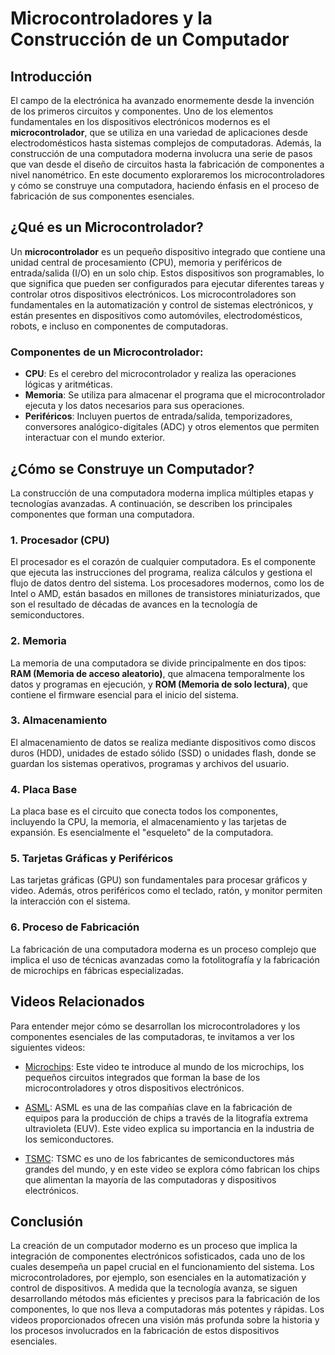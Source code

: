 # Microcontroladores y la Construcción de un Computador

## Introducción
El campo de la electrónica ha avanzado enormemente desde la invención de los primeros circuitos y componentes. Uno de los elementos fundamentales en los dispositivos electrónicos modernos es el **microcontrolador**, que se utiliza en una variedad de aplicaciones desde electrodomésticos hasta sistemas complejos de computadoras. Además, la construcción de una computadora moderna involucra una serie de pasos que van desde el diseño de circuitos hasta la fabricación de componentes a nivel nanométrico. En este documento exploraremos los microcontroladores y cómo se construye una computadora, haciendo énfasis en el proceso de fabricación de sus componentes esenciales.

## ¿Qué es un Microcontrolador?
Un **microcontrolador** es un pequeño dispositivo integrado que contiene una unidad central de procesamiento (CPU), memoria y periféricos de entrada/salida (I/O) en un solo chip. Estos dispositivos son programables, lo que significa que pueden ser configurados para ejecutar diferentes tareas y controlar otros dispositivos electrónicos. Los microcontroladores son fundamentales en la automatización y control de sistemas electrónicos, y están presentes en dispositivos como automóviles, electrodomésticos, robots, e incluso en componentes de computadoras.

### Componentes de un Microcontrolador:
- **CPU**: Es el cerebro del microcontrolador y realiza las operaciones lógicas y aritméticas.
- **Memoria**: Se utiliza para almacenar el programa que el microcontrolador ejecuta y los datos necesarios para sus operaciones.
- **Periféricos**: Incluyen puertos de entrada/salida, temporizadores, conversores analógico-digitales (ADC) y otros elementos que permiten interactuar con el mundo exterior.

## ¿Cómo se Construye un Computador?
La construcción de una computadora moderna implica múltiples etapas y tecnologías avanzadas. A continuación, se describen los principales componentes que forman una computadora.

### 1. **Procesador (CPU)**
El procesador es el corazón de cualquier computadora. Es el componente que ejecuta las instrucciones del programa, realiza cálculos y gestiona el flujo de datos dentro del sistema. Los procesadores modernos, como los de Intel o AMD, están basados en millones de transistores miniaturizados, que son el resultado de décadas de avances en la tecnología de semiconductores.

### 2. **Memoria**
La memoria de una computadora se divide principalmente en dos tipos: **RAM (Memoria de acceso aleatorio)**, que almacena temporalmente los datos y programas en ejecución, y **ROM (Memoria de solo lectura)**, que contiene el firmware esencial para el inicio del sistema.

### 3. **Almacenamiento**
El almacenamiento de datos se realiza mediante dispositivos como discos duros (HDD), unidades de estado sólido (SSD) o unidades flash, donde se guardan los sistemas operativos, programas y archivos del usuario.

### 4. **Placa Base**
La placa base es el circuito que conecta todos los componentes, incluyendo la CPU, la memoria, el almacenamiento y las tarjetas de expansión. Es esencialmente el "esqueleto" de la computadora.

### 5. **Tarjetas Gráficas y Periféricos**
Las tarjetas gráficas (GPU) son fundamentales para procesar gráficos y video. Además, otros periféricos como el teclado, ratón, y monitor permiten la interacción con el sistema.

### 6. **Proceso de Fabricación**
La fabricación de una computadora moderna es un proceso complejo que implica el uso de técnicas avanzadas como la fotolitografía y la fabricación de microchips en fábricas especializadas.

## Videos Relacionados

Para entender mejor cómo se desarrollan los microcontroladores y los componentes esenciales de las computadoras, te invitamos a ver los siguientes videos:

- [Microchips](https://youtu.be/2VxdciZsA80?si=hPYENJ46VH-kKkks): Este video te introduce al mundo de los microchips, los pequeños circuitos integrados que forman la base de los microcontroladores y otros dispositivos electrónicos.

- [ASML](https://youtu.be/zAYCfw_syFc?si=PAS35npz_pNOJnrv): ASML es una de las compañías clave en la fabricación de equipos para la producción de chips a través de la litografía extrema ultravioleta (EUV). Este video explica su importancia en la industria de los semiconductores.

- [TSMC](https://youtu.be/aT9LBd0GH5Q?si=HPGNXWsD9_bNlyh7): TSMC es uno de los fabricantes de semiconductores más grandes del mundo, y en este video se explora cómo fabrican los chips que alimentan la mayoría de las computadoras y dispositivos electrónicos.

## Conclusión
La creación de un computador moderno es un proceso que implica la integración de componentes electrónicos sofisticados, cada uno de los cuales desempeña un papel crucial en el funcionamiento del sistema. Los microcontroladores, por ejemplo, son esenciales en la automatización y control de dispositivos. A medida que la tecnología avanza, se siguen desarrollando métodos más eficientes y precisos para la fabricación de los componentes, lo que nos lleva a computadoras más potentes y rápidas. Los videos proporcionados ofrecen una visión más profunda sobre la historia y los procesos involucrados en la fabricación de estos dispositivos esenciales.

